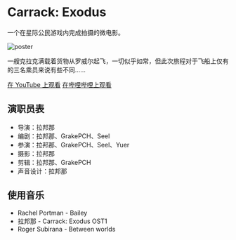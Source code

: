 # Carrack: Exodus

一个在星际公民游戏内完成拍摄的微电影。

![poster](/images/carrack-exodus.png)

一艘克拉克满载着货物从罗威尔起飞，一切似乎如常，但此次旅程对于飞船上仅有的三名乘员来说有些不同……

[在 YouTube 上观看](https://youtu.be/Mv15ID4JuX0) [在哔哩哔哩上观看](https://www.bilibili.com/video/BV1ht4y1U7eT)

## 演职员表
- 导演：拉邦那
- 编剧：拉邦那、GrakePCH、Seel
- 参演：拉邦那、GrakePCH、Seel、Yuer
- 摄影：拉邦那
- 剪辑：拉邦那、GrakePCH
- 声音设计：拉邦那

## 使用音乐
- Rachel Portman - Bailey
- 拉邦那 - Carrack: Exodus OST1
- Roger Subirana - Between worlds